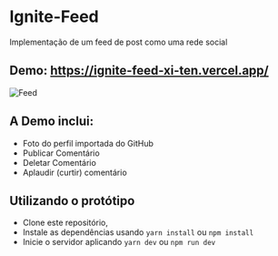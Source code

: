 # Ignite-Feed
Implementação de um feed de post como uma rede social <br>
## Demo: <a> https://ignite-feed-xi-ten.vercel.app/ <a/>
![Feed](https://user-images.githubusercontent.com/24922042/178059256-e5b47acc-ae5f-411b-a4e9-442d63bd154a.png)
<br/>
## A Demo inclui:

- Foto do perfil importada do GitHub
- Publicar Comentário
- Deletar Comentário
- Aplaudir (curtir) comentário

## Utilizando o protótipo

- Clone este repositório,
- Instale as dependências usando `yarn install` ou `npm install`
- Inicie o servidor aplicando `yarn dev` ou `npm run dev`
